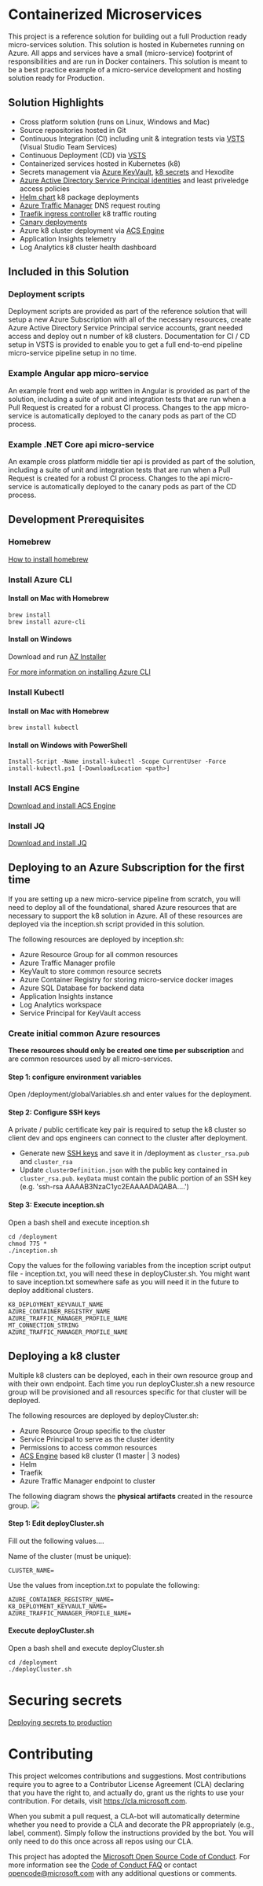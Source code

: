 # Containerized Microservices

This project is a reference solution for building out a full Production ready micro-services solution. This solution is hosted in Kubernetes running on Azure. All apps and services have a small (micro-service) footprint of responsibilities and are run in Docker containers. This solution is meant to be a best practice example of a micro-service development and hosting solution ready for Production.

## Solution Highlights

- Cross platform solution (runs on Linux, Windows and Mac)
- Source repositories hosted in Git
- Continuous Integration (CI) including unit & integration tests via [VSTS](https://www.visualstudio.com/team-services/) (Visual Studio Team Services)
- Continuous Deployment (CD) via [VSTS](https://www.visualstudio.com/team-services/)
- Containerized services hosted in Kubernetes (k8)
- Secrets management via [Azure KeyVault](https://azure.microsoft.com/en-us/services/key-vault/), [k8 secrets](https://kubernetes.io/docs/concepts/configuration/secret/) and Hexodite
- [Azure Active Directory Service Principal identities](https://docs.microsoft.com/en-us/azure/active-directory/develop/active-directory-application-objects) and least priveledge access policies
- [Helm chart](https://helm.sh/) k8 package deployments
- [Azure Traffic Manager](https://azure.microsoft.com/en-us/services/traffic-manager/) DNS request routing
- [Traefik ingress controller](https://github.com/kubernetes/charts/tree/master/stable/traefik) k8 traffic routing
- [Canary deployments](https://kubernetes.io/docs/concepts/cluster-administration/manage-deployment/#canary-deployments)
- Azure k8 cluster deployment via [ACS Engine](https://github.com/Azure/acs-engine/blob/master/docs/kubernetes/features.md)
- Application Insights telemetry
- Log Analytics k8 cluster health dashboard

## Included in this Solution

### Deployment scripts

Deployment scripts are provided as part of the reference solution that will setup a new Azure Subscription with all of the necessary resources, create Azure Active Directory Service Principal service accounts, grant needed access and deploy out n number of k8 clusters. Documentation for CI / CD setup in VSTS is provided to enable you to get a full end-to-end pipeline micro-service pipeline setup in no time.

### Example Angular app micro-service

An example front end web app written in Angular is provided as part of the solution, including a suite of unit and integration tests that are run when a Pull Request is created for a robust CI process. Changes to the app micro-service is automatically deployed to the canary pods as part of the CD process.

### Example .NET Core api micro-service

An example cross platform middle tier api is provided as part of the solution, including a suite of unit and integration tests that are run when a Pull Request is created for a robust CI process. Changes to the api micro-service is automatically deployed to the canary pods as part of the CD process.

## Development Prerequisites

### Homebrew
[How to install homebrew](https://brew.sh/)

### Install Azure CLI

#### Install on Mac with Homebrew

```
brew install
brew install azure-cli
```

#### Install on Windows

Download and run [AZ Installer](https://aka.ms/InstallAzureCliWindows)

[For more information on installing Azure CLI](https://docs.microsoft.com/en-us/cli/azure/install-azure-cli?view=azure-cli-latest)

### Install Kubectl

#### Install on Mac with Homebrew
```
brew install kubectl
```

#### Install on Windows with PowerShell
```
Install-Script -Name install-kubectl -Scope CurrentUser -Force
install-kubectl.ps1 [-DownloadLocation <path>]
```
### Install ACS Engine
[Download and install ACS Engine](https://github.com/Azure/acs-engine/blob/master/docs/acsengine.md#install)

### Install JQ
[Download and install JQ](https://stedolan.github.io/jq/download/)

## Deploying to an Azure Subscription for the first time

If you are setting up a new micro-service pipeline from scratch, you will need to deploy all of the foundational, shared Azure resources that are necessary to support the k8 solution in Azure. All of these resources are deployed via the inception.sh script provided in this solution.

The following resources are deployed by inception.sh:

- Azure Resource Group for all common resources
- Azure Traffic Manager profile
- KeyVault to store common resource secrets
- Azure Container Registry for storing micro-service docker images
- Azure SQL Database for backend data
- Application Insights instance
- Log Analytics workspace
- Service Principal for KeyVault access

### Create initial common Azure resources

**These resources should only be created one time per subscription** and are common resources used by all micro-services.

#### Step 1: configure environment variables

Open /deployment/globalVariables.sh and enter values for the deployment.

#### Step 2: Configure SSH keys

A private / public certificate key pair is required to setup the k8 cluster so client dev and ops engineers can connect to the cluster after deployment.

- Generate new [SSH keys](https://github.com/Azure/acs-engine/blob/master/docs/ssh.md#ssh-key-generation/) and save it in /deployment as `cluster_rsa.pub` and `cluster_rsa`
- Update `clusterDefinition.json` with the public key contained in `cluster_rsa.pub`. `keyData` must contain the public portion of an SSH key (e.g. 'ssh-rsa AAAAB3NzaC1yc2EAAAADAQABA....')

#### Step 3: Execute inception.sh

Open a bash shell and execute inception.sh

```
cd /deployment
chmod 775 *
./inception.sh
```

Copy the values for the following variables from the inception script output file - inception.txt, you will need these in deployCluster.sh. You might want to save inception.txt somewhere safe as you will need it in the future to deploy additional clusters.

```
K8_DEPLOYMENT_KEYVAULT_NAME
AZURE_CONTAINER_REGISTRY_NAME
AZURE_TRAFFIC_MANAGER_PROFILE_NAME
MT_CONNECTION_STRING
AZURE_TRAFFIC_MANAGER_PROFILE_NAME
```

## Deploying a k8 cluster

Multiple k8 clusters can be deployed, each in their own resource group and with their own endpoint. Each time you run deployCluster.sh a new resource group will be provisioned and all resources specific for that cluster will be deployed.

The following resources are deployed by deployCluster.sh:

- Azure Resource Group specific to the cluster
- Service Principal to serve as the cluster identity
- Permissions to access common resources
- [ACS Engine](./deployment/acs-engine.md) based k8 cluster (1 master | 3 nodes)
- Helm
- Traefik
- Azure Traffic Manager endpoint to cluster

The following diagram shows the **physical artifacts** created in the resource group.
![](./deployment/kubernetes-resource-group.png)

#### Step 1: Edit deployCluster.sh

Fill out the following values....

Name of the cluster (must be unique):

```
CLUSTER_NAME=
```

Use the values from inception.txt to populate the following:

```
AZURE_CONTAINER_REGISTRY_NAME=
K8_DEPLOYMENT_KEYVAULT_NAME=
AZURE_TRAFFIC_MANAGER_PROFILE_NAME=
```

#### Execute deployCluster.sh

Open a bash shell and execute deployCluster.sh

```
cd /deployment
./deployCluster.sh
```
# Securing secrets
[Deploying secrets to production](SecretsDeployment.md)
# Contributing

This project welcomes contributions and suggestions.  Most contributions require you to agree to a
Contributor License Agreement (CLA) declaring that you have the right to, and actually do, grant us
the rights to use your contribution. For details, visit https://cla.microsoft.com.

When you submit a pull request, a CLA-bot will automatically determine whether you need to provide
a CLA and decorate the PR appropriately (e.g., label, comment). Simply follow the instructions
provided by the bot. You will only need to do this once across all repos using our CLA.

This project has adopted the [Microsoft Open Source Code of Conduct](https://opensource.microsoft.com/codeofconduct/).
For more information see the [Code of Conduct FAQ](https://opensource.microsoft.com/codeofconduct/faq/) or
contact [opencode@microsoft.com](mailto:opencode@microsoft.com) with any additional questions or comments.